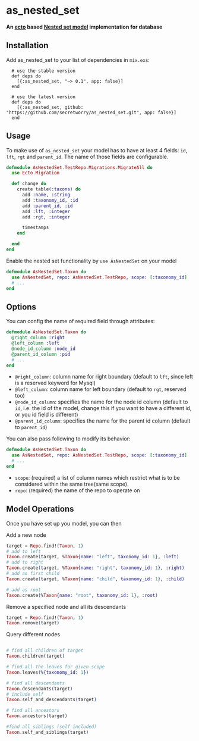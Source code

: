 # as_nested_set

**An [ecto](https://github.com/elixir-lang/ecto) based [Nested set model](https://en.wikipedia.org/wiki/Nested_set_model) implementation for database**

## Installation

Add as_nested_set to your list of dependencies in `mix.exs`:

      # use the stable version
      def deps do
        [{:as_nested_set, "~> 0.1", app: false}]
      end

      # use the latest version
      def deps do
        [{:as_nested_set, github: "https://github.com/secretworry/as_nested_set.git", app: false}]
      end

## Usage

To make use of `as_nested_set` your model has to have at least 4 fields: `id`, `lft`, `rgt` and `parent_id`. The name of those fields are configurable.

```elixir
defmodule AsNestedSet.TestRepo.Migrations.MigrateAll do
  use Ecto.Migration

  def change do
    create table(:taxons) do
      add :name, :string
      add :taxonomy_id, :id
      add :parent_id, :id
      add :lft, :integer
      add :rgt, :integer

      timestamps
    end

  end
end
```

Enable the nested set functionality by `use AsNestedSet` on your model

```elixir
defmodule AsNestedSet.Taxon do
  use AsNestedSet, repo: AsNestedSet.TestRepo, scope: [:taxonomy_id]
  # ...
end
```

## Options

You can config the name of required field through attributes:

```elixir
defmodule AsNestedSet.Taxon do
  @right_column :right
  @left_column :left
  @node_id_column :node_id
  @parent_id_column :pid
  # ...
end
```

  * `@right_column`: column name for right boundary (default to `lft`, since left is a reserved keyword for Mysql)
  * `@left_column`: column name for left boundary (default to `rgt`, reserved too)
  * `@node_id_column`:  specifies the name for the node id column (default to `id`, i.e. the id of the model, change this if you want to have a different id, or you id field is different)
  * `@parent_id_column`: specifies the name for the parent id column (default to `parent_id`)

You can also pass following to modify its behavior:

```elixir
defmodule AsNestedSet.Taxon do
  use AsNestedSet, repo: AsNestedSet.TestRepo, scope: [:taxonomy_id]
  # ...
end
```

  * `scope`: (required) a list of column names which restrict what is to be considered within the same tree(same scope).
  * `repo`: (required) the name of the repo to operate on

## Model Operations

Once you have set up you model, you can then

Add a new node

```elixir
target = Repo.find!(Taxon, 1)
# add to left
Taxon.create(target, %Taxon{name: "left", taxonomy_id: 1}, :left)
# add to right
Taxon.create(target, %Taxon{name: "right", taxonomy_id: 1}, :right)
# add as first child
Taxon.create(target, %Taxon{name: "child", taxonomy_id: 1}, :child)

# add as root
Taxon.create(%Taxon{name: "root", taxonomy_id: 1}, :root)
```

Remove a specified node and all its descendants

```elixir
target = Repo.find!(Taxon, 1)
Taxon.remove(target)
```

Query different nodes

```elixir

# find all children of target
Taxon.children(target)

# find all the leaves for given scope
Taxon.leaves(%{taxonomy_id: 1})

# find all descendants
Taxon.descendants(target)
# include self
Taxon.self_and_descendants(target)

# find all ancestors
Taxon.ancestors(target)

#find all siblings (self included)
Taxon.self_and_siblings(target)

```
